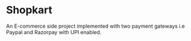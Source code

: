 # Shopkart
An E-commerce side project implemented with two payment gateways i.e Paypal and Razorpay with UPI enabled.
